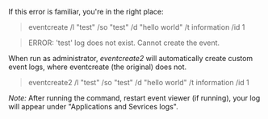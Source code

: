 If this error is familiar, you're in the right place:

> eventcreate /l "test" /so "test" /d "hello world" /t information /id 1

> ERROR: 'test' log does not exist. Cannot create the event.

When run as administrator, *eventcreate2* will automatically create custom event logs, where eventcreate (the original) does not.

> eventcreate2 /l "test" /so "test" /d "hello world" /t information /id 1

*Note:* After running the command, restart event viewer (if running), your log will appear under "Applications and Sevrices logs".
